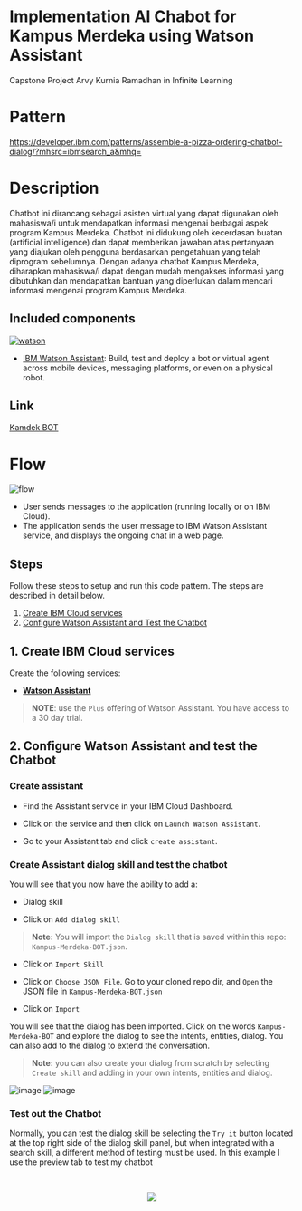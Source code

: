 # Implementation AI Chabot for Kampus Merdeka using Watson Assistant
Capstone Project Arvy Kurnia Ramadhan in Infinite Learning 

# Pattern

https://developer.ibm.com/patterns/assemble-a-pizza-ordering-chatbot-dialog/?mhsrc=ibmsearch_a&mhq=

# Description

Chatbot ini dirancang sebagai asisten virtual yang dapat digunakan oleh mahasiswa/i untuk mendapatkan informasi mengenai berbagai aspek program Kampus Merdeka. Chatbot ini didukung oleh kecerdasan buatan (artificial intelligence) dan dapat memberikan jawaban atas pertanyaan yang diajukan oleh pengguna berdasarkan pengetahuan yang telah diprogram sebelumnya. Dengan adanya chatbot Kampus Merdeka, diharapkan mahasiswa/i dapat dengan mudah mengakses informasi yang dibutuhkan dan mendapatkan bantuan yang diperlukan dalam mencari informasi mengenai program Kampus Merdeka.

## Included components
 [![watson][watson]][watson]
* [IBM Watson Assistant](https://www.ibm.com/cloud/watson-assistant/): Build, test and deploy a bot or virtual agent across mobile devices, messaging platforms, or even on a physical robot.

## Link
[Kamdek BOT](https://arvykr.github.io/)

# Flow 

![flow](https://github.com/ArvyKR/arvykr.github.io/assets/95832640/9e35b30b-5be3-4ddb-884f-76dcd6bc1fae)

- User sends messages to the application (running locally or on IBM Cloud).
- The application sends the user message to IBM Watson Assistant service, and displays the ongoing chat in a web page.

## Steps

Follow these steps to setup and run this code pattern. The steps are described in detail below.

1. [Create IBM Cloud services](#1-create-ibm-cloud-services)
5. [Configure Watson Assistant and Test the Chatbot](#2-configure-watson-assistant-and-test-the-chatbot)

## 1. Create IBM Cloud services

Create the following services:

* [**Watson Assistant**](https://cloud.ibm.com/catalog/services/assistant) 

> **NOTE**: use the `Plus` offering of Watson Assistant. You have access to a 30 day trial.

## 2. Configure Watson Assistant and test the Chatbot

### Create assistant

* Find the Assistant service in your IBM Cloud Dashboard.

* Click on the service and then click on `Launch Watson Assistant`.

* Go to your Assistant tab and click `create assistant`. 


### Create Assistant dialog skill and test the chatbot

You will see that you now have the ability to add a:
* Dialog skill


* Click on `Add dialog skill`

> **Note:** You will import the `Dialog skill` that is saved within this repo: `Kampus-Merdeka-BOT.json`.

* Click on `Import Skill`

* Click on `Choose JSON File`. Go to your cloned repo dir, and `Open` the JSON file in `Kampus-Merdeka-BOT.json`

* Click on `Import`

You will see that the dialog has been imported. Click on the words `Kampus-Merdeka-BOT` and explore the dialog to see the intents, entities, dialog.  You can also add to the dialog to extend the conversation.

> **Note:** you can also create your dialog from scratch by selecting `Create skill` and adding in your own intents, entities and dialog.


![image](https://github.com/ArvyKR/arvykr.github.io/assets/95832640/f589811e-1557-49d8-9d06-58ea33d88e15)
![image](https://github.com/ArvyKR/arvykr.github.io/assets/95832640/2889fd65-f6c4-48a8-b7cb-288756b0e16a)


### Test out the Chatbot

Normally, you can test the dialog skill be selecting the `Try it` button located at the top right side of the dialog skill panel, but when integrated with a search skill, a different method of testing must be used.
In this example I use the preview tab to test my chatbot

<br>
<p align="center">
  <img src="https://github.com/ArvyKR/arvykr.github.io/assets/95832640/87fb6b03-6b2b-4af4-a14f-0f6f155e3aef">
</p>
<br>



  



  [watson]: https://img.shields.io/badge/watson-assistant-blue
